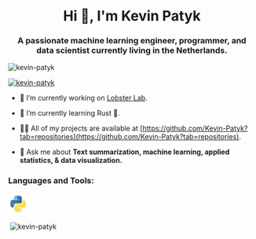 <h1 align="center">Hi 👋, I'm Kevin Patyk</h1>
<h3 align="center">A passionate machine learning engineer, programmer, and data scientist currently living in the Netherlands.</h3>

<p align="left"> <img src="https://komarev.com/ghpvc/?username=kevin-patyk&label=Profile%20views&color=0e75b6&style=flat" alt="kevin-patyk" /> </p>

<p align="left"> <a href="https://github.com/ryo-ma/github-profile-trophy"><img src="https://github-profile-trophy.vercel.app/?username=kevin-patyk" alt="kevin-patyk" /></a> </p>

- 🔭 I’m currently working on [Lobster Lab](https://github.com/Kevin-Patyk/TensorFlow-Developer-Course).

- 🌱 I’m currently learning Rust 🦀.

- 👨‍💻 All of my projects are available at [https://github.com/Kevin-Patyk?tab=repositories](https://github.com/Kevin-Patyk?tab=repositories).

- 💬 Ask me about **Text summarization, machine learning, applied statistics, & data visualization.**


<h3 align="left">Languages and Tools:</h3>
<p align="left"> <a href="https://www.python.org" target="_blank" rel="noreferrer"> <img src="https://raw.githubusercontent.com/devicons/devicon/master/icons/python/python-original.svg" alt="python" width="40" height="40"/> </a> </p>

<p>&nbsp;<img align="center" src="https://github-readme-stats.vercel.app/api?username=kevin-patyk&show_icons=true&locale=en" alt="kevin-patyk" /></p>
